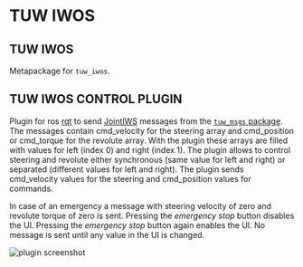 # TUW IWOS

## TUW IWOS
Metapackage for `tuw_iwos`.

## TUW IWOS CONTROL PLUGIN
Plugin for ros [rqt][1] to send [JointIWS][2] messages from the [`tuw_msgs` package][3].
The messages contain cmd_velocity for the steering array and cmd_position or cmd_torque for the revolute array.
With the plugin these arrays are filled with values for left (index 0) and right (index 1).
The plugin allows to control steering and revolute either synchronous (same value for left and right) or separated (different values for left and right).
The plugin sends cmd_velocity values for the steering and cmd_position values for commands.

In case of an emergency a message with steering velocity of zero and revolute torque of zero is sent.
Pressing the _emergency stop_ button disables the UI.
Pressing the _emergency stop_ button again enables the UI.
No message is sent until any value in the UI is changed.

![plugin screenshot](https://user-images.githubusercontent.com/18448304/115721706-996a0100-a37e-11eb-89b9-94296831a4c7.png)

[1]: http://wiki.ros.org/rqt
[2]: https://github.com/tuw-robotics/tuw_msgs/blob/master/tuw_nav_msgs/msg/JointsIWS.msg
[3]: https://github.com/tuw-robotics/tuw_msgs
